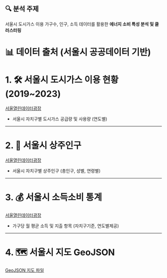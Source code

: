 ## 🔍 분석 주제
서울시 도시가스 이용 가구수, 인구, 소득 데이터를 활용한 **에너지 소비 특성 분석 및 클러스터링**

# 📊 데이터 출처 (서울시 공공데이터 기반)

# 1. 🛠 서울시 도시가스 이용 현황 (2019~2023)
  [서울열린데이터광장](https://data.seoul.go.kr/dataList/125/S/2/datasetView.do)
  - 서울시 자치구별 도시가스 공급량 및 사용량 (연도별)

---

# 2. 👥 서울시 상주인구
[서울열린데이터광장](https://data.seoul.go.kr/dataList/OA-22182/S/1/datasetView.do)
  - 서울시 자치구별 상주인구 (총인구, 성별, 연령별)

---

# 3. 💰 서울시 소득소비 통계
[서울열린데이터광장](http://data.seoul.go.kr/dataList/OA-22167/S/1/datasetView.do)
  - 가구당 월 평균 소득 및 지출 항목 (자치구기준, 연도별제공)

---

# 4. 🗺 서울시 지도 GeoJSON
[GeoJSON 지도 파일](https://raw.githubusercontent.com/southkorea/seoul-maps/master/kostat/2013/json/seoul_municipalities_geo_simple.json)


